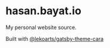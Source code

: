# hasan.bayat.io

My personal website source.

Built with [@lekoarts/gatsby-theme-cara](https://github.com/LekoArts/gatsby-themes/tree/master/themes/gatsby-theme-cara)